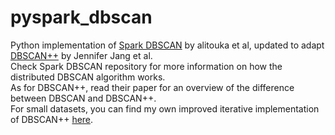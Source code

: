 # pyspark_dbscan
Python implementation of [Spark DBSCAN](https://github.com/alitouka/spark_dbscan) by alitouka et al, updated to adapt [DBSCAN++](https://proceedings.mlr.press/v97/jang19a.html) by Jennifer Jang et al.  
Check Spark DBSCAN repository for more information on how the distributed DBSCAN algorithm works.  
As for DBSCAN++, read their paper for an overview of the difference between DBSCAN and DBSCAN++.  
For small datasets, you can find my own improved iterative implementation of DBSCAN++ [here](https://github.com/aboood40091/dbscanpp-py/tree/master).
